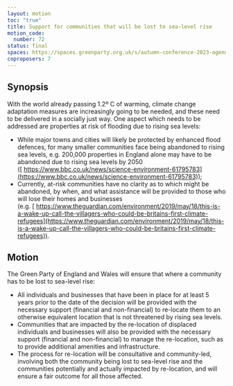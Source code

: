 ```yaml
---
layout: motion
toc: "true"
title: Support for communities that will be lost to sea-level rise
motion_code:
  number: 72
status: final
spaces: https://spaces.greenparty.org.uk/s/autumn-conference-2023-agenda-forum/post/post/view?id=11177
coproposers: 7
---
```

## Synopsis

With the world already passing 1.2º C of warming, climate change adaptation measures are increasingly going to be needed, and these need to be delivered in a socially just way. One aspect which needs to be addressed are properties at risk of flooding due to rising sea levels:

* While major towns and cities will likely be protected by enhanced flood defences, for many smaller communities face being abandoned to rising sea levels, e.g. 200,000 properties in England alone may have to be abandoned due to rising sea levels by 2050 ([ https://www.bbc.co.uk/news/science-environment-61795783](https://www.bbc.co.uk/news/science-environment-61795783));
* Currently, at-risk communities have no clarity as to which might be abandoned, by when, and what assistance will be provided to those who will lose their homes and businesses (e.g. [ https://www.theguardian.com/environment/2019/may/18/this-is-a-wake-up-call-the-villagers-who-could-be-britains-first-climate-refugees](https://www.theguardian.com/environment/2019/may/18/this-is-a-wake-up-call-the-villagers-who-could-be-britains-first-climate-refugees)).

## Motion

The Green Party of England and Wales will ensure that where a community has to be lost to sea-level rise:

* All individuals and businesses that have been in place for at least 5 years prior to the date of the decision will be provided with the necessary support (financial and non-financial) to re-locate them to an otherwise equivalent location that is not threatened by rising sea levels.
* Communities that are impacted by the re-location of displaced individuals and businesses will also be provided with the necessary support (financial and non-financial) to manage the re-location, such as to provide additional amenities and infrastructure.
* The process for re-location will be consultative and community-led, involving both the community being lost to sea-level rise and the communities potentially and actually impacted by re-location, and will ensure a fair outcome for all those affected.